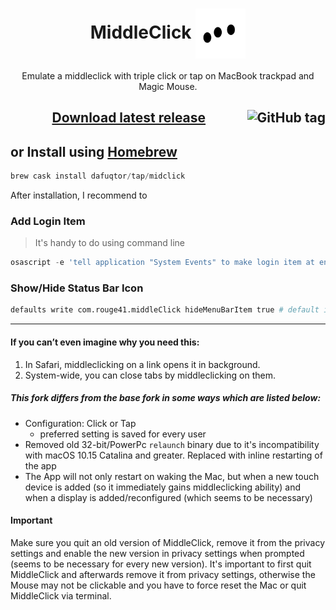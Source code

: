 <h1 align="center">MiddleClick <img align="center" height="80" src="Images.xcassets/AppIcon.appiconset/mouse128x128.png"></h1>

<p align="center">Emulate a middleclick with triple click or tap on MacBook trackpad and Magic Mouse.</p>

<h2 align="center">
   <a href="//github.com/DaFuqtor/MiddleClick/releases/latest/download/MiddleClick.app.zip">
      Download latest release
   </a>
   <a href="//github.com/DaFuqtor/MiddleClick/releases/latest">
      <img align="right" alt="GitHub tag" src="https://img.shields.io/github/release/dafuqtor/middleclick">
   </a>
</h2>

## or Install using [Homebrew](//brew.sh)

```powershell
brew cask install dafuqtor/tap/midclick
```

After installation, I recommend to

### Add Login Item

> It's handy to do using command line

```powershell
osascript -e 'tell application "System Events" to make login item at end with properties {path:"/Applications/MiddleClick.app", hidden:true}'
```

### Show/Hide Status Bar Icon

```bash
defaults write com.rouge41.middleClick hideMenuBarItem true # default is false
```

---

#### If you can’t even imagine why you need this:

1. In Safari, middleclicking on a link opens it in background.
2. System-wide, you can close tabs by middleclicking on them.

##### This fork differs from the base fork in some ways which are listed below:

- Configuration: Click or Tap
  - preferred setting is saved for every user
- Removed old 32-bit/PowerPc `relaunch` binary due to it's incompatibility with macOS 10.15 Catalina and greater. Replaced with inline restarting of the app
- The App will not only restart on waking the Mac, but when a new touch device is added (so it immediately gains middleclicking ability) and when a display is added/reconfigured (which seems to be necessary)

#### Important

Make sure you quit an old version of MiddleClick, remove it from the privacy settings and enable the new version in privacy settings when prompted (seems to be necessary for every new version). It's important to first quit MiddleClick and afterwards remove it from privacy settings, otherwise the Mouse may not be clickable and you have to force reset the Mac or quit MiddleClick via terminal.
